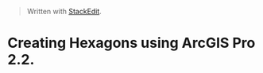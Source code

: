 


> Written with [StackEdit](https://stackedit.io/).

# Creating Hexagons using ArcGIS Pro 2.2.

 
<!--stackedit_data:
eyJoaXN0b3J5IjpbMTMxNzQ0MzIxN119
-->